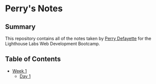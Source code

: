 # Perry's Notes

## Summary 

This repository contains all of the notes taken by [Perry Defayette](https://github.com/defsax/) for the Lighthouse Labs Web Development Bootcamp.

## Table of Contents
  * [Week 1](/week_01)
    * [Day 1](/week_01/day_1)